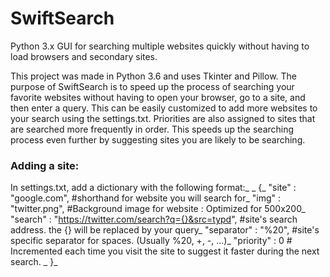 # SwiftSearch
Python 3.x GUI for searching multiple websites quickly without having to load browsers and secondary sites.

This project was made in Python 3.6 and uses Tkinter and Pillow. The purpose of SwiftSearch is to speed up the process of searching your favorite websites without having to open your browser, go to a site, and then enter a query. This can be easily customized to add more websites to your search using the settings.txt. Priorities are also assigned to sites that are searched more frequently in order. This speeds up the searching process even further by suggesting sites you are likely to be searching.


### Adding a site:
In settings.txt, add a dictionary with the following format:_
_
{_
        "site" : "google.com", #shorthand for website you will search for_
        "img" : "twitter.png", #Background image for website : Optimized for 500x200_
        "search" : "https://twitter.com/search?q={}&src=typd", #site's search address. the {} will be replaced by your query_
        "separator" : "%20", #site's specific separator for spaces. (Usually %20, +, -, ...)_
        "priority" : 0 # Incremented each time you visit the site to suggest it faster during the next search. _
}_
